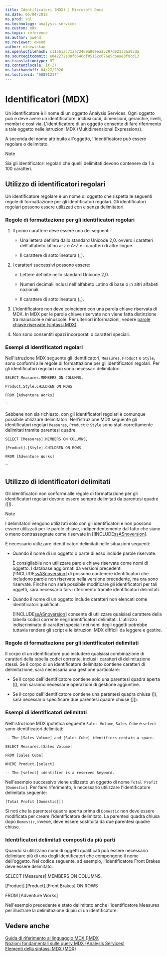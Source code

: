 ```yaml
---
title: Identificatori (MDX) | Microsoft Docs
ms.date: 06/04/2018
ms.prod: sql
ms.technology: analysis-services
ms.custom: mdx
ms.topic: reference
ms.author: owend
ms.reviewer: owend
author: minewiskan
ms.openlocfilehash: c11561ac71aa72469a809ea25297d62133aa93da
ms.sourcegitcommit: e042272a38fb646df05152c676e5cbeae3f9cd13
ms.translationtype: MT
ms.contentlocale: it-IT
ms.lasthandoff: 04/27/2020
ms.locfileid: "68891217"
---
```

# <a name="identifiers-mdx"></a>Identificatori (MDX)


  Un identificatore è il nome di un oggetto Analysis Services. Ogni oggetto può e deve avere un identificatore. inclusi cubi, dimensioni, gerarchie, livelli, membri e così via. L'identificatore di un oggetto consente di fare riferimento a tale oggetto nelle istruzioni MDX (Multidimensional Expressions).  
  
 A seconda del nome attribuito all'oggetto, l'identificatore può essere regolare o delimitato.  
  
> [!NOTE]  
>  Sia gli identificatori regolari che quelli delimitati devono contenere da 1 a 100 caratteri.  
  
## <a name="using-regular-identifiers"></a>Utilizzo di identificatori regolari  
 Un identificatore regolare è un nome di oggetto che rispetta le seguenti regole di formattazione per gli identificatori regolari. Gli identificatori regolari possono essere utilizzati con e senza delimitatori.  
  
### <a name="formatting-rules-for-regular-identifiers"></a>Regole di formattazione per gli identificatori regolari  
  
1.  Il primo carattere deve essere uno dei seguenti:  
  
    -   Una lettera definita dallo standard Unicode 2,0. ovvero i caratteri dell'alfabeto latino a-z e A-Z e i caratteri di altre lingue.  
  
    -   Il carattere di sottolineatura (_).  
  
2.  I caratteri successivi possono essere:  
  
    -   Lettere definite nello standard Unicode 2,0.  
  
    -   Numeri decimali inclusi nell'alfabeto Latino di base o in altri alfabeti nazionali.  
  
    -   Il carattere di sottolineatura (_).  
  
3.  L'identificatore non deve coincidere con una parola chiave riservata di MDX. In MDX per le parole chiave riservate non viene fatta distinzione tra maiuscole e minuscole. Per ulteriori informazioni, vedere [parole chiave riservate &#40;sintassi MDX&#41;](../mdx/reserved-keywords-mdx-syntax.md).  
  
4.  Non sono consentiti spazi incorporati o caratteri speciali.  
  
### <a name="examples-of-regular-identifiers"></a>Esempi di identificatori regolari  
 Nell'istruzione MDX seguente gli identificatori, `Measures`, `Product` e `Style`, sono conformi alle regole di formattazione per gli identificatori regolari. Per gli identificatori regolari non sono necessari delimitatori.  
  
 `SELECT Measures.MEMBERS ON COLUMNS,`  
  
 `Product.Style.CHILDREN ON ROWS`  
  
 `FROM [Adventure Works]`  
  
 ``  
  
 Sebbene non sia richiesto, con gli identificatori regolari è comunque possibile utilizzare delimitatori. Nell'istruzione MDX seguente gli identificatori regolari `Measures`, `Product` e `Style` sono stati correttamente delimitati tramite parentesi quadre.  
  
 `SELECT [Measures].MEMBERS ON COLUMNS,`  
  
 `[Product].[Style].CHILDREN ON ROWS`  
  
 `FROM [Adventure Works]`  
  
 ``  
  
## <a name="using-delimited-identifiers"></a>Utilizzo di identificatori delimitati  
 Gli identificatori non conformi alle regole di formattazione per gli identificatori regolari devono essere sempre delimitati da parentesi quadre ([]).  
  
> [!NOTE]  
>  I delimitatori vengono utilizzati solo con gli identificatori e non possono essere utilizzati per le parole chiave, indipendentemente dal fatto che siano o meno contrassegnate come riservate in [!INCLUDE[ssASnoversion](../includes/ssasnoversion-md.md)].  
  
 È necessario utilizzare identificatori delimitati nelle situazioni seguenti:  
  
-   Quando il nome di un oggetto o parte di esso include parole riservate.  
  
     È consigliabile non utilizzare parole chiave riservate come nomi di oggetto. I database aggiornati da versioni precedenti [!INCLUDE[ssASnoversion](../includes/ssasnoversion-md.md)] di possono contenere identificatori che includono parole non riservate nella versione precedente, ma ora sono riservate. Finché non sarà possibile modificare gli identificatori per tali oggetti, sarà necessario farvi riferimento tramite identificatori delimitati.  
  
-   Quando il nome di un oggetto include caratteri non elencati come identificatori qualificati.  
  
     [!INCLUDE[ssASnoversion](../includes/ssasnoversion-md.md)] consente di utilizzare qualsiasi carattere della tabella codici corrente negli identificatori delimitati. L'utilizzo indiscriminato di caratteri speciali nei nomi degli oggetti potrebbe tuttavia rendere gli script e le istruzioni MDX difficili da leggere e gestire.  
  
### <a name="formatting-rules-for-delimited-identifiers"></a>Regole di formattazione per gli identificatori delimitati  
 Il corpo di un identificatore può includere qualsiasi combinazione di caratteri della tabella codici corrente, inclusi i caratteri di delimitazione stessi. Se il corpo di un identificatore delimitato contiene caratteri di delimitazione, sarà necessaria una gestione particolare:  
  
-   Se il corpo dell'identificatore contiene solo una parentesi quadra aperta ([), non saranno necessarie operazioni di gestione aggiuntive.  
  
-   Se il corpo dell'identificatore contiene una parentesi quadra chiusa (]), sarà necessario specificare due parentesi quadre chiuse (]]).  
  
### <a name="examples-of-delimited-identifiers"></a>Esempi di identificatori delimitati  
 Nell'istruzione MDX ipotetica seguente `Sales Volume`, `Sales Cube` e `select` sono identificatori delimitati:  
  
 `-- The [Sales Volume] and [Sales Cube] identifiers contain a space.`  
  
 `SELECT Measures.[Sales Volume]`  
  
 `FROM [Sales Cube]`  
  
 `WHERE Product.[select]`  
  
 `-- The [select] identifier is a reserved keyword.`  
  
 Nell'esempio successivo viene utilizzato un oggetto di nome `Total Profit [Domestic]`. Per farvi riferimento, è necessario utilizzare l'identificatore delimitato seguente:  
  
 `[Total Profit [Domestic]]]`  
  
 Si noti che la parentesi quadra aperta prima di `Domestic` non deve essere modificata per creare l'identificatore delimitato. La parentesi quadra chiusa dopo `Domestic`, invece, deve essere sostituita da due parentesi quadre chiuse.  
  
### <a name="delimiting-identifiers-with-multiple-parts"></a>Identificatori delimitati composti da più parti  
 Quando si utilizzano nomi di oggetti qualificati può essere necessario delimitare più di uno degli identificatori che compongono il nome dell'oggetto. Nel codice seguente, ad esempio, l'identificatore Front Brakes deve essere delimitato.  
  
 SELECT [Measures].MEMBERS ON COLUMNS,  
  
 [Product].[Product].[Front Brakes] ON ROWS  
  
 FROM [Adventure Works]  
  
 Nell'esempio precedente è stato delimitato anche l'identificatore Measures per illustrare la delimitazione di più di un identificatore.  
  
## <a name="see-also"></a>Vedere anche  
 [Guida di riferimento al linguaggio MDX &#40;&#41;MDX](../mdx/mdx-language-reference-mdx.md)   
 [Nozioni fondamentali sulle query MDX &#40;Analysis Services&#41;](https://docs.microsoft.com/analysis-services/multidimensional-models/mdx/mdx-query-fundamentals-analysis-services)   
 [Elementi della sintassi MDX &#40;MDX&#41;](../mdx/mdx-syntax-elements-mdx.md)  
  
  
